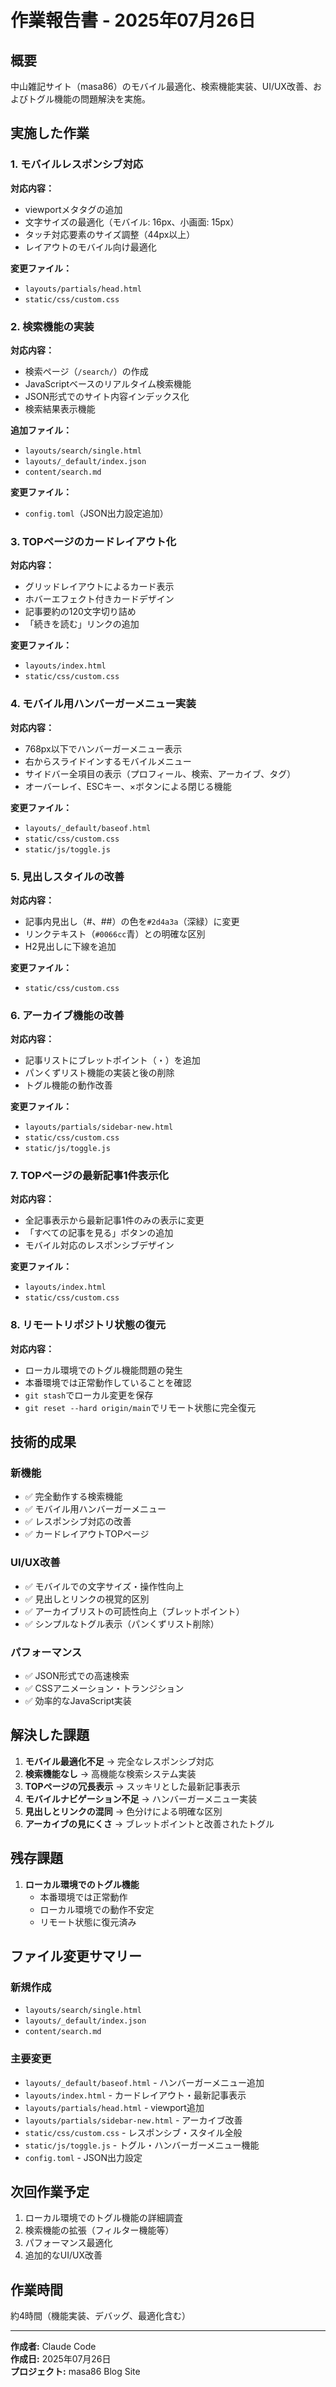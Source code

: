 # 作業報告書 - 2025年07月26日

## 概要
中山雑記サイト（masa86）のモバイル最適化、検索機能実装、UI/UX改善、およびトグル機能の問題解決を実施。

## 実施した作業

### 1. モバイルレスポンシブ対応
**対応内容：**
- viewportメタタグの追加
- 文字サイズの最適化（モバイル: 16px、小画面: 15px）
- タッチ対応要素のサイズ調整（44px以上）
- レイアウトのモバイル向け最適化

**変更ファイル：**
- `layouts/partials/head.html`
- `static/css/custom.css`

### 2. 検索機能の実装
**対応内容：**
- 検索ページ（`/search/`）の作成
- JavaScriptベースのリアルタイム検索機能
- JSON形式でのサイト内容インデックス化
- 検索結果表示機能

**追加ファイル：**
- `layouts/search/single.html`
- `layouts/_default/index.json`
- `content/search.md`

**変更ファイル：**
- `config.toml`（JSON出力設定追加）

### 3. TOPページのカードレイアウト化
**対応内容：**
- グリッドレイアウトによるカード表示
- ホバーエフェクト付きカードデザイン
- 記事要約の120文字切り詰め
- 「続きを読む」リンクの追加

**変更ファイル：**
- `layouts/index.html`
- `static/css/custom.css`

### 4. モバイル用ハンバーガーメニュー実装
**対応内容：**
- 768px以下でハンバーガーメニュー表示
- 右からスライドインするモバイルメニュー
- サイドバー全項目の表示（プロフィール、検索、アーカイブ、タグ）
- オーバーレイ、ESCキー、×ボタンによる閉じる機能

**変更ファイル：**
- `layouts/_default/baseof.html`
- `static/css/custom.css`
- `static/js/toggle.js`

### 5. 見出しスタイルの改善
**対応内容：**
- 記事内見出し（#、##）の色を`#2d4a3a`（深緑）に変更
- リンクテキスト（`#0066cc`青）との明確な区別
- H2見出しに下線を追加

**変更ファイル：**
- `static/css/custom.css`

### 6. アーカイブ機能の改善
**対応内容：**
- 記事リストにブレットポイント（・）を追加
- パンくずリスト機能の実装と後の削除
- トグル機能の動作改善

**変更ファイル：**
- `layouts/partials/sidebar-new.html`
- `static/css/custom.css`
- `static/js/toggle.js`

### 7. TOPページの最新記事1件表示化
**対応内容：**
- 全記事表示から最新記事1件のみの表示に変更
- 「すべての記事を見る」ボタンの追加
- モバイル対応のレスポンシブデザイン

**変更ファイル：**
- `layouts/index.html`
- `static/css/custom.css`

### 8. リモートリポジトリ状態の復元
**対応内容：**
- ローカル環境でのトグル機能問題の発生
- 本番環境では正常動作していることを確認
- `git stash`でローカル変更を保存
- `git reset --hard origin/main`でリモート状態に完全復元

## 技術的成果

### 新機能
- ✅ 完全動作する検索機能
- ✅ モバイル用ハンバーガーメニュー
- ✅ レスポンシブ対応の改善
- ✅ カードレイアウトTOPページ

### UI/UX改善
- ✅ モバイルでの文字サイズ・操作性向上
- ✅ 見出しとリンクの視覚的区別
- ✅ アーカイブリストの可読性向上（ブレットポイント）
- ✅ シンプルなトグル表示（パンくずリスト削除）

### パフォーマンス
- ✅ JSON形式での高速検索
- ✅ CSSアニメーション・トランジション
- ✅ 効率的なJavaScript実装

## 解決した課題

1. **モバイル最適化不足** → 完全なレスポンシブ対応
2. **検索機能なし** → 高機能な検索システム実装
3. **TOPページの冗長表示** → スッキリとした最新記事表示
4. **モバイルナビゲーション不足** → ハンバーガーメニュー実装
5. **見出しとリンクの混同** → 色分けによる明確な区別
6. **アーカイブの見にくさ** → ブレットポイントと改善されたトグル

## 残存課題

1. **ローカル環境でのトグル機能**
   - 本番環境では正常動作
   - ローカル環境での動作不安定
   - リモート状態に復元済み

## ファイル変更サマリー

### 新規作成
- `layouts/search/single.html`
- `layouts/_default/index.json`
- `content/search.md`

### 主要変更
- `layouts/_default/baseof.html` - ハンバーガーメニュー追加
- `layouts/index.html` - カードレイアウト・最新記事表示
- `layouts/partials/head.html` - viewport追加
- `layouts/partials/sidebar-new.html` - アーカイブ改善
- `static/css/custom.css` - レスポンシブ・スタイル全般
- `static/js/toggle.js` - トグル・ハンバーガーメニュー機能
- `config.toml` - JSON出力設定

## 次回作業予定

1. ローカル環境でのトグル機能の詳細調査
2. 検索機能の拡張（フィルター機能等）
3. パフォーマンス最適化
4. 追加的なUI/UX改善

## 作業時間
約4時間（機能実装、デバッグ、最適化含む）

---
**作成者:** Claude Code  
**作成日:** 2025年07月26日  
**プロジェクト:** masa86 Blog Site